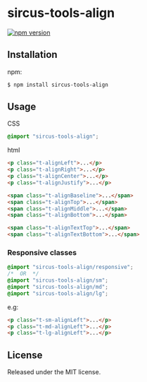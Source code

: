 # sircus-tools-align

[![npm version](https://img.shields.io/npm/v/sircus-tools-align.svg?style=flat)](https://www.npmjs.com/package/sircus-tools-align)

## Installation

npm:

```bash
$ npm install sircus-tools-align
```

## Usage

CSS

```css
@import "sircus-tools-align";
```

html

```html
<p class="t-alignLeft">...</p>
<p class="t-alignRight">...</p>
<p class="t-alignCenter">...</p>
<p class="t-alignJustify">...</p>

<span class="t-alignBaseline">...</span>
<span class="t-alignTop">...</span>
<span class="t-alignMiddle">...</span>
<span class="t-alignBottom">...</span>

<span class="t-alignTextTop">...</span>
<span class="t-alignTextBottom">...</span>
```

### Responsive classes

```css
@import "sircus-tools-align/responsive";
/*  OR  */
@import "sircus-tools-align/sm";
@import "sircus-tools-align/md";
@import "sircus-tools-align/lg";
```
e.g:

```html
<p class="t-sm-alignLeft">...</p>
<p class="t-md-alignLeft">...</p>
<p class="t-lg-alignLeft">...</p>
```

## License
Released under the MIT license.
